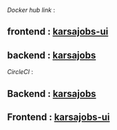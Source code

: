 *Docker hub link* :

frontend : [karsajobs-ui](https://hub.docker.com/r/pinoezz/karsajobs-ui)
---
backend : [karsajobs](https://hub.docker.com/r/pinoezz/karsajobs)
---
*CircleCI* :

Backend : [karsajobs](https://app.circleci.com/pipelines/github/pinoezz/a433-microservices?branch=karsajobs)
---
Frontend : [karsajobs-ui](https://app.circleci.com/pipelines/github/pinoezz/a433-microservices?branch=karsajobs-ui)
---
